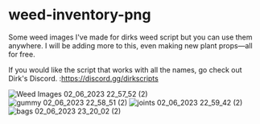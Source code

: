 # weed-inventory-png
Some weed images I've made for dirks weed script but you can use them anywhere. I will be adding more to this, even making new plant props—all for free.

If you would like the script that works with all the names, go check out Dirk's Discord. :https://discord.gg/dirkscripts

![Weed Images 02_06_2023 22_57_52 (2)](https://github.com/jimgordon20/weed-inventory-png/assets/110393030/9e64e10e-a478-4405-9ce9-fcab5735dac3)
![gummy 02_06_2023 22_58_51 (2)](https://github.com/jimgordon20/weed-inventory-png/assets/110393030/52a06a39-7766-47e0-ba62-fc96f976454a)
![joints 02_06_2023 22_59_42 (2)](https://github.com/jimgordon20/weed-inventory-png/assets/110393030/69dd9d58-8301-4aa6-86e3-305e8b8c40bb)
![bags 02_06_2023 23_20_02 (2)](https://github.com/jimgordon20/weed-inventory-png/assets/110393030/60ad73b0-3c04-4cef-a454-0fc1c6989e49)


